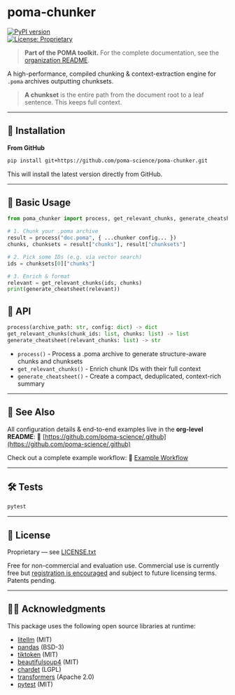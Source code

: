 # poma-chunker

[![PyPI version](https://img.shields.io/pypi/v/poma-chunker.svg)](https://pypi.org/project/poma-chunker/)  
[![License: Proprietary](https://img.shields.io/badge/License-Proprietary-blue.svg)](LICENSE.txt)

> **Part of the POMA toolkit.** For the complete documentation, see the [organization README](https://github.com/poma-science/.github).

A high-performance, compiled chunking & context-extraction engine for `.poma` archives outputting chunksets.

> **A chunkset** is the entire path from the document root to a leaf sentence. This keeps full context.

---

## 🚀 Installation

**From GitHub**

```bash
pip install git+https://github.com/poma-science/poma-chunker.git
```

This will install the latest version directly from GitHub.

---

## 🏁 Basic Usage

```python
from poma_chunker import process, get_relevant_chunks, generate_cheatsheet

# 1. Chunk your .poma archive
result = process("doc.poma", { ...chunker config... })
chunks, chunksets = result["chunks"], result["chunksets"]

# 2. Pick some IDs (e.g. via vector search)
ids = chunksets[0]["chunks"]

# 3. Enrich & format
relevant = get_relevant_chunks(ids, chunks)
print(generate_cheatsheet(relevant))
```

## 📄 API

```python
process(archive_path: str, config: dict) -> dict
get_relevant_chunks(chunk_ids: list, chunks: list) -> list
generate_cheatsheet(relevant_chunks: list) -> str
```

* `process()` - Process a .poma archive to generate structure-aware chunks and chunksets
* `get_relevant_chunks()` - Enrich chunk IDs with their full context
* `generate_cheatsheet()` - Create a compact, deduplicated, context-rich summary

---

## 🔗 See Also

All configuration details & end-to-end examples live in the **org-level README**:
🔗 [https://github.com/poma-science/.github](https://github.com/poma-science/.github)

Check out a complete example workflow:
🔗 [Example Workflow](https://github.com/poma-science/.github/blob/main/example/flow.py)

---

## 🛠 Tests

```bash
pytest
```

---

## 📜 License

Proprietary — see [LICENSE.txt](LICENSE.txt)

Free for non-commercial and evaluation use. Commercial use is currently free but [registration is encouraged](https://poma.science/register) and subject to future licensing terms. Patents pending.

---

## 🧑‍🔬 Acknowledgments

This package uses the following open source libraries at runtime:

- [litellm](https://github.com/BerriAI/litellm) (MIT)
- [pandas](https://github.com/pandas-dev/pandas) (BSD-3)
- [tiktoken](https://github.com/openai/tiktoken) (MIT)
- [beautifulsoup4](https://www.crummy.com/software/BeautifulSoup/) (MIT)
- [chardet](https://github.com/chardet/chardet) (LGPL)
- [transformers](https://github.com/huggingface/transformers) (Apache 2.0)
- [pytest](https://docs.pytest.org/) (MIT)

